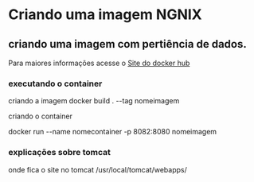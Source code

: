 # Criando uma imagem NGNIX

<!-- Altere a Flag abaixo com sua URL do Travis -->


## criando uma imagem com pertiência de dados.


Para maiores informações acesse o [Site do docker hub](https://hub.docker.com/_/tomcat) 

### executando o container
criando a imagem
docker build . --tag nomeimagem

criando o container

docker run --name nomecontainer -p 8082:8080 nomeimagem

### explicações sobre tomcat

onde fica o site no tomcat
/usr/local/tomcat/webapps/
